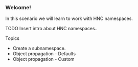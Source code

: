 
<br>

### Welcome!

In this scenario we will learn to work with HNC namespaces.

TODO Insert intro about HNC namespaces..

Topics

* Create a subnamespace.
* Object propagation - Defaults
* Object propagation - Custom
